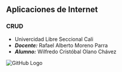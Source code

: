 ## Aplicaciones de Internet
### CRUD 
* Univercidad Libre Seccional Cali
* ***Docente:*** Rafael Alberto Moreno Parra 
* ***Alumno:*** Wilfredo Cristóbal Olano Chávez

![GitHub Logo](http://www.acofi.edu.co/eiei2018/wp-content/uploads/2018/07/Logo-Universidad-Libre.png)
